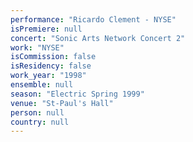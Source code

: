 ```yaml
---
performance: "Ricardo Clement - NYSE"
isPremiere: null
concert: "Sonic Arts Network Concert 2"
work: "NYSE"
isCommission: false
isResidency: false
work_year: "1998"
ensemble: null
season: "Electric Spring 1999"
venue: "St-Paul's Hall"
person: null
country: null
---
```


